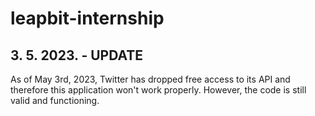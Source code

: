 # leapbit-internship

## 3. 5. 2023. - UPDATE
As of May 3rd, 2023, Twitter has dropped free access to its API and therefore this application won't work properly.
However, the code is still valid and functioning.
